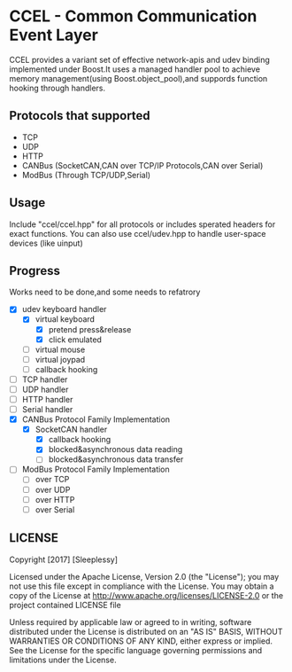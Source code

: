 # CCEL - Common Communication Event Layer

CCEL provides a variant set of effective network-apis and udev binding implemented under Boost.It uses a managed handler pool to achieve memory management(using Boost.object_pool),and suppords function hooking through handlers. 

## Protocols that supported

+ TCP
+ UDP
+ HTTP
+ CANBus (SocketCAN,CAN over TCP/IP Protocols,CAN over Serial)
+ ModBus (Through TCP/UDP,Serial)

## Usage

Include "ccel/ccel.hpp" for all protocols or includes sperated headers for exact functions.
You can also use ccel/udev.hpp to handle user-space devices (like uinput)

## Progress

Works need to be done,and some needs to refatrory

- [x] udev keyboard handler
  - [x] virtual keyboard
    - [x] pretend press&release
    - [x] click emulated
  - [ ] virtual mouse
  - [ ] virtual joypad
  - [ ] callback hooking
- [ ] TCP handler
- [ ] UDP handler
- [ ] HTTP handler
- [ ] Serial handler
- [x] CANBus Protocol Family Implementation 
  - [x] SocketCAN handler
    - [x] callback hooking
    - [x] blocked&asynchronous data reading
    - [ ] blocked&asynchronous data transfer
- [ ] ModBus Protocol Family Implementation
  - [ ] over TCP
  - [ ] over UDP
  - [ ] over HTTP
  - [ ] over Serial

## LICENSE

Copyright [2017] [Sleeplessy]

Licensed under the Apache License, Version 2.0 (the "License");
you may not use this file except in compliance with the License.
You may obtain a copy of the License at
http://www.apache.org/licenses/LICENSE-2.0
or the project contained LICENSE file

Unless required by applicable law or agreed to in writing, software
distributed under the License is distributed on an "AS IS" BASIS,
WITHOUT WARRANTIES OR CONDITIONS OF ANY KIND, either express or implied.
See the License for the specific language governing permissions and
limitations under the License.
